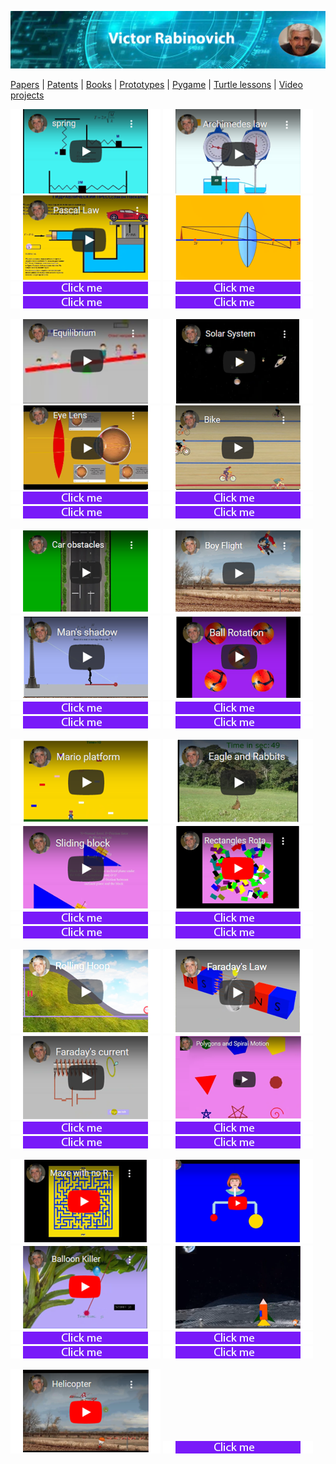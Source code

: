 ![Header Image](https://raw.githubusercontent.com/victenna/vrabinovich/main/Images/Header.png)

[Papers](papers.md) | [Patents](patents.md) | [Books](books.md) | [Prototypes](prototypes.md) | [Pygame](pygame.md) | [Turtle lessons](turtle_lessons.md) | [Video projects](video_projects.md)



[![Pygame cover](https://raw.githubusercontent.com/victenna/vrabinovich/main/Pygame/pg1.png)](https://gumlet.tv/watch/676585ee2fbe90b354c5d973/)
[![Pygame cover](https://raw.githubusercontent.com/victenna/vrabinovich/main/Pygame/pg2.png)](https://gumlet.tv/watch/676585ee8f5e80dcc0a4caec/)
[![Pygame cover](https://raw.githubusercontent.com/victenna/vrabinovich/main/Pygame/pg3.png)](https://gumlet.tv/watch/676585ee8f5e80dcc0a4cae6/)
[![Pygame cover](https://raw.githubusercontent.com/victenna/vrabinovich/main/Pygame/pg4.png)](https://gumlet.tv/watch/676585eea080a6ad16f6270e/)
[![Pygame cover](https://raw.githubusercontent.com/victenna/vrabinovich/main/Pygame/bt.png)](https://github.com/victenna/Harmonic-spring-oscillations)
[![Pygame cover](https://raw.githubusercontent.com/victenna/vrabinovich/main/Pygame/bt.png)](https://github.com/victenna/Harmonic-spring-oscillations)
[![Pygame cover](https://raw.githubusercontent.com/victenna/vrabinovich/main/Pygame/bt.png)](https://github.com/victenna/Harmonic-spring-oscillations)
[![Pygame cover](https://raw.githubusercontent.com/victenna/vrabinovich/main/Pygame/bt.png)](https://github.com/victenna/Harmonic-spring-oscillations)

[![Pygame cover](https://raw.githubusercontent.com/victenna/vrabinovich/main/Pygame/pg5.png)](https://gumlet.tv/watch/67648e2f8f5e80dcc09e4ff5/)
[![Pygame cover](https://raw.githubusercontent.com/victenna/vrabinovich/main/Pygame/pg6.png)](https://gumlet.tv/watch/676585eea080a6ad16f6271a/)
[![Pygame cover](https://raw.githubusercontent.com/victenna/vrabinovich/main/Pygame/pg7.png)](https://gumlet.tv/watch/67647814a080a6ad16ef0734/)
[![Pygame cover](https://raw.githubusercontent.com/victenna/vrabinovich/main/Pygame/pg8.png)](https://www.youtube.com/watch?v=z626gaauT-U)
[![Pygame cover](https://raw.githubusercontent.com/victenna/vrabinovich/main/Pygame/bt.png)](https://github.com/victenna/Equilibrium)
[![Pygame cover](https://raw.githubusercontent.com/victenna/vrabinovich/main/Pygame/bt.png)](https://github.com/victenna/Solar-System-Pygame)
[![Pygame cover](https://raw.githubusercontent.com/victenna/vrabinovich/main/Pygame/bt.png)](https://github.com/victenna/Lens-and-eye)
[![Pygame cover](https://raw.githubusercontent.com/victenna/vrabinovich/main/Pygame/bt.png)](https://github.com/victenna/Bicyclist)

[![Pygame cover](https://raw.githubusercontent.com/victenna/vrabinovich/main/Pygame/pg9.png)](https://gumlet.tv/watch/6764780fa080a6ad16ef06af/)
[![Pygame cover](https://raw.githubusercontent.com/victenna/vrabinovich/main/Pygame/pg10.png)](https://gumlet.tv/watch/676585eea080a6ad16f62717/)
[![Pygame cover](https://raw.githubusercontent.com/victenna/vrabinovich/main/Pygame/pg11.png)](https://gumlet.tv/watch/67648e2fa080a6ad16efab7d/)
[![Pygame cover](https://raw.githubusercontent.com/victenna/vrabinovich/main/Pygame/pg12.png)](https://gumlet.tv/watch/6764780ca080a6ad16ef0655/)
[![Pygame cover](https://raw.githubusercontent.com/victenna/vrabinovich/main/Pygame/bt.png)](https://github.com/victenna/Car-Obstacles)
[![Pygame cover](https://raw.githubusercontent.com/victenna/vrabinovich/main/Pygame/bt.png)](https://github.com/victenna/Flight-with-rocket-pack/tree/main)
[![Pygame cover](https://raw.githubusercontent.com/victenna/vrabinovich/main/Pygame/bt.png)](https://github.com/victenna/Shadow-of-Man)
[![Pygame cover](https://raw.githubusercontent.com/victenna/vrabinovich/main/Pygame/bt.png)](https://github.com/victenna/Ball-Rotation)

[![Pygame cover](https://raw.githubusercontent.com/victenna/vrabinovich/main/Pygame/pg13.png)](https://gumlet.tv/watch/67647815a080a6ad16ef073f/)
[![Pygame cover](https://raw.githubusercontent.com/victenna/vrabinovich/main/Pygame/pg14.png)](https://gumlet.tv/watch/676598ea8f5e80dcc0a53ef4/)
[![Pygame cover](https://raw.githubusercontent.com/victenna/vrabinovich/main/Pygame/pg15.png)](https://gumlet.tv/watch/676598ea8f5e80dcc0a53eec/)
[![Pygame cover](https://raw.githubusercontent.com/victenna/vrabinovich/main/Pygame/pg16.png)](https://gumlet.tv/watch/676598ea2fbe90b354c64e38/)
[![Pygame cover](https://raw.githubusercontent.com/victenna/vrabinovich/main/Pygame/bt.png)](https://github.com/victenna/Platformer)
[![Pygame cover](https://raw.githubusercontent.com/victenna/vrabinovich/main/Pygame/bt.png)](https://github.com/victenna/Eagle-and-Rabbits)
[![Pygame cover](https://raw.githubusercontent.com/victenna/vrabinovich/main/Pygame/bt.png)](https://github.com/victenna/Sliding-block)
[![Pygame cover](https://raw.githubusercontent.com/victenna/vrabinovich/main/Pygame/bt.png)](https://github.com/victenna/Rectangles-Rotation)

[![Pygame cover](https://raw.githubusercontent.com/victenna/vrabinovich/main/Pygame/pg17.png)](https://gumlet.tv/watch/676598ea2fbe90b354c64e30/)
[![Pygame cover](https://raw.githubusercontent.com/victenna/vrabinovich/main/Pygame/pg18.png)](https://gumlet.tv/watch/676598eaa080a6ad16f6990c/)
[![Pygame cover](https://raw.githubusercontent.com/victenna/vrabinovich/main/Pygame/pg19.png)](https://gumlet.tv/watch/676598ea2fbe90b354c64e32/)
[![Pygame cover](https://raw.githubusercontent.com/victenna/vrabinovich/main/Pygame/pg20.png)](https://gumlet.tv/watch/676598ea2fbe90b354c64e38/)
[![Pygame cover](https://raw.githubusercontent.com/victenna/vrabinovich/main/Pygame/bt.png)](https://github.com/victenna/Hoop)
[![Pygame cover](https://raw.githubusercontent.com/victenna/vrabinovich/main/Pygame/bt.png)](https://github.com/victenna/Faraday-Law)
[![Pygame cover](https://raw.githubusercontent.com/victenna/vrabinovich/main/Pygame/bt.png)](https://github.com/victenna/Faradays-Law-of-induction)
[![Pygame cover](https://raw.githubusercontent.com/victenna/vrabinovich/main/Pygame/bt.png)](https://github.com/victenna/Polygons)

[![Pygame cover](https://raw.githubusercontent.com/victenna/vrabinovich/main/Pygame/pg21.png)]()
[![Pygame cover](https://raw.githubusercontent.com/victenna/vrabinovich/main/Pygame/pg22.png)]()
[![Pygame cover](https://raw.githubusercontent.com/victenna/vrabinovich/main/Pygame/pg23.png)]()
[![Pygame cover](https://raw.githubusercontent.com/victenna/vrabinovich/main/Pygame/pg24.png)]()
[![Pygame cover](https://raw.githubusercontent.com/victenna/vrabinovich/main/Pygame/bt.png)]()
[![Pygame cover](https://raw.githubusercontent.com/victenna/vrabinovich/main/Pygame/bt.png)]()
[![Pygame cover](https://raw.githubusercontent.com/victenna/vrabinovich/main/Pygame/bt.png)]()
[![Pygame cover](https://raw.githubusercontent.com/victenna/vrabinovich/main/Pygame/bt.png)]()

[![Pygame cover](https://raw.githubusercontent.com/victenna/vrabinovich/main/Pygame/pg25.png)]()
[![Pygame cover](https://raw.githubusercontent.com/victenna/vrabinovich/main/Pygame/bt.png)]()



























































